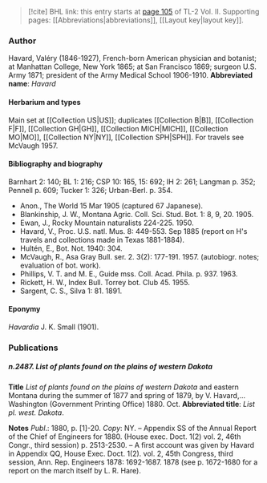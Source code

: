 > [!cite] BHL link: this entry starts at [page 105](https://www.biodiversitylibrary.org/page/33068347) of TL-2 Vol. II.
> Supporting pages: [[Abbreviations|abbreviations]], [[Layout key|layout key]].

### Author

Havard, Valéry (1846-1927), French-born American physician and botanist; at Manhattan College, New York 1865; at San Francisco 1869; surgeon U.S. Army 1871; president of the Army Medical School 1906-1910. 
**Abbreviated name**: *Havard*

#### Herbarium and types

Main set at [[Collection US|US]]; duplicates [[Collection B|B]], [[Collection F|F]], [[Collection GH|GH]], [[Collection MICH|MICH]], [[Collection MO|MO]], [[Collection NY|NY]], [[Collection SPH|SPH]]. For travels see McVaugh 1957.

#### Bibliography and biography

Barnhart 2: 140; BL 1: 216; CSP 10: 165, 15: 692; IH 2: 261; Langman p. 352; Pennell p. 609; Tucker 1: 326; Urban-Berl. p. 354.
- Anon., The World 15 Mar 1905 (captured 67 Japanese).
- Blankinship, J. W., Montana Agric. Coll. Sci. Stud. Bot. 1: 8, 9, 20. 1905.
- Ewan, J., Rocky Mountain naturalists 224-225. 1950.
- Havard, V., Proc. U.S. natl. Mus. 8: 449-553. Sep 1885 (report on H's travels and collections made in Texas 1881-1884).
- Hultén, E., Bot. Not. 1940: 304.
- McVaugh, R., Asa Gray Bull. ser. 2. 3(2): 177-191. 1957. (autobiogr. notes; evaluation of bot. work).
- Phillips, V. T. and M. E., Guide mss. Coll. Acad. Phila. p. 937. 1963.
- Rickett, H. W., Index Bull. Torrey bot. Club 45. 1955.
- Sargent, C. S., Silva 1: 81. 1891.

#### Eponymy

*Havardia* J. K. Small (1901).

### Publications

##### n.2487. List of plants found on the plains of western Dakota

**Title**
*List of plants found on the plains of western Dakota* and eastern Montana during the summer of 1877 and spring of 1879, by V. Havard,... Washington (Government Printing Office) 1880. Oct.
**Abbreviated title**: *List pl. west. Dakota*.

**Notes**
*Publ*.: 1880, p. \[1\]-20. *Copy*: NY. – Appendix SS of the Annual Report of the Chief of Engineers for 1880. (House exec. Doct. 1(2) vol. 2, 46th Congr., third session) p. 2513-2530. – A first account was given by Havard in Appendix QQ, House Exec. Doct. 1(2). vol. 2, 45th Congress, third session, Ann. Rep. Engineers 1878: 1692-1687. 1878 (see p. 1672-1680 for a report on the march itself by L. R. Hare).


